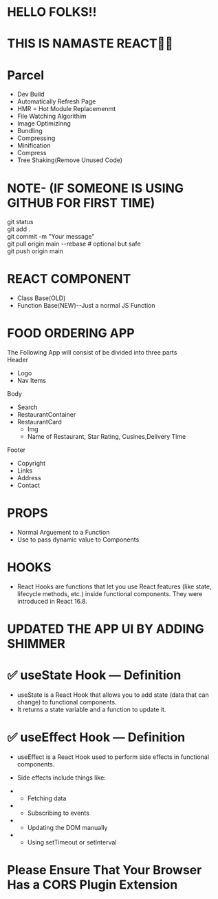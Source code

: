 # HELLO FOLKS!!
# THIS IS NAMASTE REACT🚀🚀

# Parcel
- Dev Build<br>
- Automatically Refresh Page<br>
- HMR = Hot Module Replacemenmt<br>
- File Watching Algorithim<br>
- Image Optimizinng<br>
- Bundling<br>
- Compressing<br>
- Minification<br>
- Compress<br>
- Tree Shaking(Remove Unused Code)<br>

# NOTE- (IF SOMEONE IS USING GITHUB FOR FIRST TIME)

git status<br>
git add .<br>
git commit -m "Your message"<br>
git pull origin main --rebase    # optional but safe<br>
git push origin main<br>

# REACT COMPONENT
- Class Base(OLD)<br>
- Function Base(NEW)--Just a normal JS Function<br>

# FOOD ORDERING APP
The Following App will consist of be divided into three parts<br>
Header<br>
- Logo
- Nav Items<br>

Body<br>
- Search
- RestaurantContainer
- RestaurantCard
  - Img
  - Name of Restaurant, Star Rating, Cusines,Delivery Time<br>

Footer<br>
- Copyright
- Links
- Address
- Contact

# PROPS 
- Normal Arguement to a Function
- Use to pass dynamic value to Components

# HOOKS 
- React Hooks are functions that let you use React features (like state, lifecycle methods, etc.) inside functional components. They were introduced in React 16.8.




# UPDATED THE APP UI BY ADDING SHIMMER

# ✅ useState Hook — Definition
- useState is a React Hook that allows you to add state (data that can change) to functional components.
- It returns a state variable and a function to update it.

# ✅ useEffect Hook — Definition
- useEffect is a React Hook used to perform side effects in functional components.
- Side effects include things like:

- - Fetching data

- - Subscribing to events

- - Updating the DOM manually

- - Using setTimeout or setInterval

# Please Ensure That Your Browser Has a CORS Plugin Extension 
